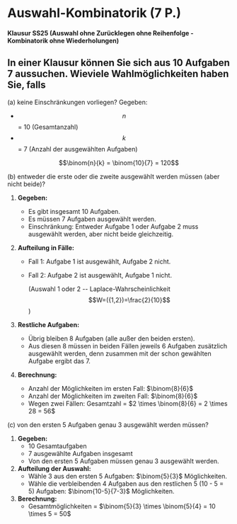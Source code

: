 # Auswahl-Kombinatorik (7 P.)

#### Klausur SS25 (Auswahl ohne Zurücklegen ohne Reihenfolge - **Kombinatorik ohne Wiederholungen**)
## In einer Klausur können Sie sich aus 10 Aufgaben 7 aussuchen. Wieviele Wahlmöglichkeiten haben Sie, falls

(a) keine Einschränkungen vorliegen?
Gegeben:

- $$n$$ = 10 (Gesamtanzahl)
- $$k$$ = 7 (Anzahl der ausgewählten Aufgaben)

$$\binom{n}{k} = \binom{10}{7} = 120$$

(b) entweder die erste oder die zweite ausgewählt werden müssen (aber nicht beide)?
1. **Gegeben:**
    - Es gibt insgesamt 10 Aufgaben.
    - Es müssen 7 Aufgaben ausgewählt werden.
    - Einschränkung: Entweder Aufgabe 1 oder Aufgabe 2 muss ausgewählt werden, aber nicht beide gleichzeitig.
    
2. **Aufteilung in Fälle:** 
    - Fall 1: Aufgabe 1 ist ausgewählt, Aufgabe 2 nicht.
    - Fall 2: Aufgabe 2 ist ausgewählt, Aufgabe 1 nicht.
    
      (Auswahl 1 oder 2 -- Laplace-Wahrscheinlichkeit $$W=({1,2})=\frac{2}{10}$$)
      
3. **Restliche Aufgaben:**
    - Übrig bleiben 8 Aufgaben (alle außer den beiden ersten).
    - Aus diesen 8 müssen in beiden Fällen jeweils 6 Aufgaben zusätzlich ausgewählt werden, denn zusammen mit der schon gewählten Aufgabe ergibt das 7.
    
4. **Berechnung:**
    - Anzahl der Möglichkeiten im ersten Fall: $\binom{8}{6}$
    - Anzahl der Möglichkeiten im zweiten Fall: $\binom{8}{6}$
    - Wegen zwei Fällen: Gesamtzahl = $2 \times \binom{8}{6} = 2 \times 28 = 56$

(c) von den ersten 5 Aufgaben genau 3 ausgewählt werden müssen?

1. **Gegeben:**
    - 10 Gesamtaufgaben
    - 7 ausgewählte Aufgaben insgesamt
    - Von den ersten 5 Aufgaben müssen genau 3 ausgewählt werden.
2. **Aufteilung der Auswahl:**
    - Wähle 3 aus den ersten 5 Aufgaben: $\binom{5}{3}$ Möglichkeiten.
    - Wähle die verbleibenden 4 Aufgaben aus den restlichen 5 (10 - 5 = 5) Aufgaben: $\binom{10-5}{7-3}$ Möglichkeiten.
3. **Berechnung:**
    - Gesamtmöglichkeiten = $\binom{5}{3} \times \binom{5}{4} = 10 \times 5 = 50$

